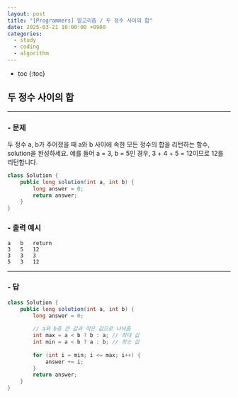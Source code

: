 ```yaml
---
layout: post
title: "[Programmers] 알고리즘 / 두 정수 사이의 합"
date: 2025-03-21 10:00:00 +0900
categories: 
  - study
  - coding
  - algorithm
---
```


* toc
{:toc}

## 두 정수 사이의 합

---

### - 문제

두 정수 a, b가 주어졌을 때 a와 b 사이에 속한 모든 정수의 합을 리턴하는 함수, solution을 완성하세요.
예를 들어 a = 3, b = 5인 경우, 3 + 4 + 5 = 12이므로 12를 리턴합니다.

```java
class Solution {
    public long solution(int a, int b) {
        long answer = 0;
        return answer;
    }
}
```

### - 출력 예시

```
a	b	return
3	5	12
3	3	3
5	3	12
```

<!-- >  -->

---

### - 답

```java
class Solution {
    public long solution(int a, int b) {
        long answer = 0;
        
        // a와 b중 큰 값과 작은 값으로 나눠줌
        int max = a < b ? b : a; // 최대 값
        int min = a < b ? a : b; // 최소 값
        
        for (int i = min; i <= max; i++) {
            answer += i;
        }
        return answer;
    }
}
```

<!--  -->
